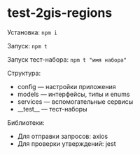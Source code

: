 # test-2gis-regions

Установка: `npm i`

Запуск: `npm t`

Запуск тест-набора: `npm t "имя набора"`

Структура:
- config — настройки приложения
- models — интерфейсы, типы и enums
- services — вспомогательные сервисы
- \_\_test\_\_ — тест-наборы

Библиотеки:
- Для отправки запросов: axios
- Для проверки утверждений: jest